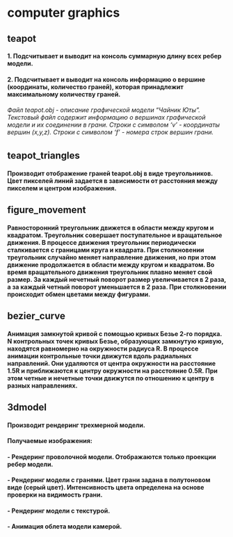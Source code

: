 # computer graphics
## teapot
#### 1. Подсчитывает и выводит на консоль суммарную длину всех ребер модели.
#### 2. Подсчитывает и выводит на консоль информацию о вершине (координаты, количество граней), которая принадлежит максимальному количеству граней.
###### Файл teapot.obj - описание графической модели “Чайник Юты”. Текстовый файл содержит информацию о вершинах графической модели и их соединении в грани. Строки с символом ‘v’ - координаты вершин (x,y,z). Строки с символом ‘f’ - номера строк вершин грани.

## teapot_triangles
#### Производит отображение граней teapot.obj в виде треугольников. Цвет пикселей линий задается в зависимости от расстояния между пикселем и центром изображения.

## figure_movement
#### Равносторонний треугольник движется в области между кругом и квадратом. Треугольник совершает поступательное и вращательное движения. В процессе движения треугольник периодически сталкивается с границами круга и квадрата. При столкновении треугольник случайно меняет направление движения, но при этом движение продолжается в области между кругом и квадратом. Во время вращательного движения треугольник плавно меняет свой размер. За каждый нечетный поворот размер увеличивается в 2 раза, а за каждый четный поворот уменьшается в 2 раза. При столкновении происходит обмен цветами между фигурами.

## bezier_curve
#### Анимация замкнутой кривой с помощью кривых Безье 2-го порядка. N контрольных точек кривых Безье, образующих замкнутую кривую, находятся равномерно на окружности радиуса R. В процессе анимации контрольные точки движутся вдоль радиальных направлений. Они удаляются от центра окружности на расстояние 1.5R и приближаются к центру окружности на расстояние 0.5R. При этом четные и нечетные точки движутся по отношению к центру в разных направлениях.

## 3dmodel
#### Производит рендеринг трехмерной модели.
#### Получаемые изображения:
#### - Рендеринг проволочной модели. Отображаются только проекции ребер модели.
#### - Рендеринг модели с гранями. Цвет грани задана в полутоновом виде (серый цвет). Интенсивность цвета определена на основе проверки на видимость грани.
#### - Рендеринг модели с текстурой.
#### - Анимация облета модели камерой.
